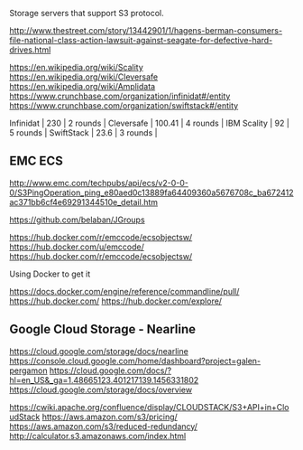 
<!--
-->

Storage servers that support S3 protocol.

http://www.thestreet.com/story/13442901/1/hagens-berman-consumers-file-national-class-action-lawsuit-against-seagate-for-defective-hard-drives.html

https://en.wikipedia.org/wiki/Scality
https://en.wikipedia.org/wiki/Cleversafe
https://en.wikipedia.org/wiki/Amplidata
https://www.crunchbase.com/organization/infinidat#/entity
https://www.crunchbase.com/organization/swiftstack#/entity

Infinidat  | 230    | 2 rounds |
Cleversafe | 100.41 | 4 rounds | IBM
Scality    | 92     | 5 rounds |
SwiftStack | 23.6   | 3 rounds |

EMC ECS
-------

http://www.emc.com/techpubs/api/ecs/v2-0-0-0/S3PingOperation_ping_e80aed0c13889fa64409360a5676708c_ba672412ac371bb6cf4e69291344510e_detail.htm

https://github.com/belaban/JGroups

https://hub.docker.com/r/emccode/ecsobjectsw/
https://hub.docker.com/u/emccode/
https://hub.docker.com/r/emccode/ecsobjectsw/

Using Docker to get it

https://docs.docker.com/engine/reference/commandline/pull/
https://hub.docker.com/
https://hub.docker.com/explore/


Google Cloud Storage - Nearline
-------------------------------

https://cloud.google.com/storage/docs/nearline
https://console.cloud.google.com/home/dashboard?project=galen-pergamon
https://cloud.google.com/docs/?hl=en_US&_ga=1.48665123.401217139.1456331802
https://cloud.google.com/storage/docs/overview


https://cwiki.apache.org/confluence/display/CLOUDSTACK/S3+API+in+CloudStack
https://aws.amazon.com/s3/pricing/
https://aws.amazon.com/s3/reduced-redundancy/
http://calculator.s3.amazonaws.com/index.html

<!-- vim: set autoindent expandtab sw=4 syntax=markdown: -->
